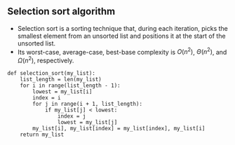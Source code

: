 ## Selection sort algorithm
- Selection sort is a sorting technique that, during each iteration, picks the smallest element from an unsorted list and positions it at the start of the unsorted list.
- Its worst-case, average-case, best-base complexity is $O(n^2)$, $\Theta(n^2)$, and $\Omega(n^2)$, respectively.

```
def selection_sort(my_list):
    list_length = len(my_list)
    for i in range(list_length - 1):
        lowest = my_list[i]
        index = i
        for j in range(i + 1, list_length):
            if my_list[j] < lowest:
                index = j
                lowest = my_list[j]
        my_list[i], my_list[index] = my_list[index], my_list[i]
    return my_list
```
